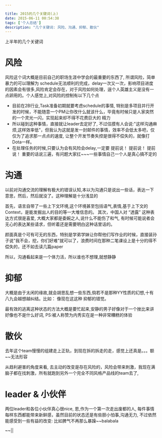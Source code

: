 ```yaml
---

title: 2015的几个关键词(上)
date: 2015-06-11 00:54:38
tags: ['个人总结']
description: "几个关键词: 风险、沟通、抑郁、散伙"
---
```


上半年的几个关键词

# 风险

风险这个词大概是目前自己的职场生涯中学会的最重要的东西了, 所谓风险，简单暴力的可以理解为
schedule无法顺利的完成，delay一次又一次，影响项目进度的因素会有很多,风险肯定会存在，对于风险如何处理，逞个人英雄主义是没有一点卵用的。个人感觉上,对风险的控制有以下几个点

+ 目前在2B行业,Task准备初期就要考虑schedule的事情, 特别是多项目并行开发的时候，不能随意一个PM让你改什么就该什么，毕竟有时候只是人家突然的一个灵光一闪，实现起来却不得不花费巨大的
精力
+ 所以碰到这种事情，直接就让leader去定好了, 不过估摸有人会说:"这样沟通麻烦,这样效率低"，但我认为这就是发一封邮件的事情，效率不会低太多吧，仅仅为了追求那一点点的速度, 让整个开发节奏失控是很得不偿失的，就像打Dota一样。
+ 在处理任务的时候,只要认为会有风险会delay,一定要
提前说！
提前说！
提前说！
重要的话说三遍，有问题大家扛~~~一些事情自己一个人是真心搞不定的

# 沟通

以前对沟通交流的理解有极大的错误认知,本以为沟通只是说出一些话，表达一下意思，然后，然后就没了。这种理解是十分浅显的

首先，语言自带了一些上下文环境,这个环境甚至包括语气,表情,基于上下文的Context，是能发掘出人的目的等一大堆信息的。
其次，中国人对 “透露” 这种表达方式很是喜爱, 大概大家都是委婉之人,说什么不能伤了和气, 有时候可能说者会无心的表达某些请求，但听着还是需要明白这种话里话的。

颜面真是个可有可无的东西，特别是学弟学妹让你帮他们写作业的时候，直接装孙子说"我不会，挖，你们好难"就可以了，浪费时间在那种二笔课设上是十分的得不偿失的，还不如去读几篇paper

所以，沟通看起来是一个体力活，所以谁也不想理,就想静静

# 抑郁

大概是由于太闲的缘故,就会胡思乱想一些东西,倘若不是那种YY性质的幻想,十有八九会越想越纠结。比如： 像现在这这种
抑郁的错觉。

最有效的逃离这种状态的方法大概是要忙起来,安静的男子好像对于一个挫比来讲好像也不是什么好词, PS:被人称赞为内秀实在是一种非常糟糕的体验

# 散伙

去年这个team慢慢的组建走上正轨，到现在拆的拆走的走，感觉上还真是。。。额~~无法形容

从趋利避害的角度来看, 去主动的改变是存在风险的，风险会带来刺激，我现在满脑子都在找刺激，所有就跑到另外一个完全不同风格产品线的team去了,

# leader & 小伙伴

两位leader和各位小伙伴真心很nice, 恩,作为一个第一次走出废都的人, 每件事情每样东西都能带来新鲜感，虽然目前的状态还是有些胆小怕事,沟通无力, 不过依然能感受到一些有益的改变: 比如脾气不再那么暴躁~~balabala

~~||
